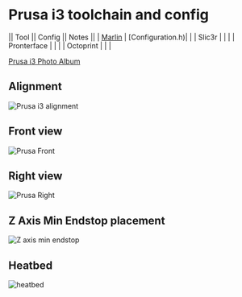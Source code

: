 Prusa i3 toolchain and config
=============================

|| Tool || Config || Notes ||
| [Marlin](https://github.com/MarlinFirmware/Marlin) | [Configuration.h)| |
| Slic3r | | |
| Pronterface | | |
| Octoprint | | |

[Prusa i3 Photo Album](https://goo.gl/photos/rhTh7pEu8qJ3ixe46)


Alignment
---------
![Prusa i3 alignment][alignment]

Front view
----------
![Prusa Front][prusa_front]

Right view
----------
![Prusa Right][prusa_right]

Z Axis Min Endstop placement
----------------------------
![Z axis min endstop][z_min_endstop]

Heatbed
-------
![heatbed][heatbed]

[alignment]: https://goo.gl/ZFCxZg "Alignment"
[prusa_front]: https://goo.gl/7xQ2qR "Prusa Front"
[prusa_right]: https://goo.gl/FhJNED "Prusa Right"
[z_min_endstop]: https://goo.gl/Kv7RCu "Z axis min endstop placement"
[heatbed]: https://goo.gl/BKpmng "Heatbed"
